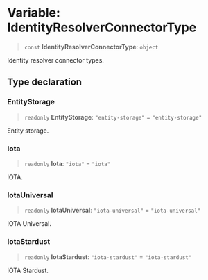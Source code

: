 # Variable: IdentityResolverConnectorType

> `const` **IdentityResolverConnectorType**: `object`

Identity resolver connector types.

## Type declaration

### EntityStorage

> `readonly` **EntityStorage**: `"entity-storage"` = `"entity-storage"`

Entity storage.

### Iota

> `readonly` **Iota**: `"iota"` = `"iota"`

IOTA.

### IotaUniversal

> `readonly` **IotaUniversal**: `"iota-universal"` = `"iota-universal"`

IOTA Universal.

### IotaStardust

> `readonly` **IotaStardust**: `"iota-stardust"` = `"iota-stardust"`

IOTA Stardust.
